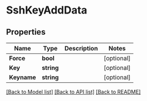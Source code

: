 # SshKeyAddData

## Properties
Name | Type | Description | Notes
------------ | ------------- | ------------- | -------------
**Force** | **bool** |  | [optional] 
**Key** | **string** |  | [optional] 
**Keyname** | **string** |  | [optional] 

[[Back to Model list]](../README.md#documentation-for-models) [[Back to API list]](../README.md#documentation-for-api-endpoints) [[Back to README]](../README.md)


